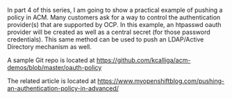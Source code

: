 In part 4 of this series, I am going to show a practical example of pushing a policy in ACM.  Many customers ask for a way to control the authentication provider(s) that are supported by OCP.  In this example, an htpasswd oauth provider will be created as well as a central secret (for those password credentials).  This same method can be used to push an LDAP/Active Directory mechanism as well.

A sample Git repo is located at https://github.com/kcalliga/acm-demos/blob/master/oauth-policy

The related article is located at https://www.myopenshiftblog.com/pushing-an-authentication-policy-in-advanced/
